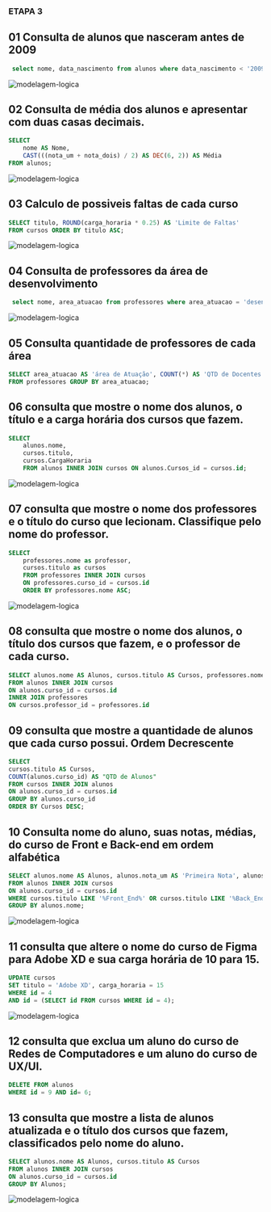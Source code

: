 ### ETAPA 3

## 01 Consulta de alunos que nasceram antes de 2009

```SQL
 select nome, data_nascimento from alunos where data_nascimento < '2009-01-01';
```

![modelagem-logica](images/2009-alunos.PNG)


## 02 Consulta de média dos alunos e apresentar com duas casas decimais.

```SQL
SELECT
    nome AS Nome,
    CAST(((nota_um + nota_dois) / 2) AS DEC(6, 2)) AS Média
FROM alunos;
```

![modelagem-logica](images/media-alunos.PNG)

## 03 Calculo de possiveis faltas de cada curso

```SQL
SELECT titulo, ROUND(carga_horaria * 0.25) AS 'Limite de Faltas'
FROM cursos ORDER BY titulo ASC;
```
![modelagem-logica](images/limite-faltas.PNG)
## 04 Consulta de professores da área de desenvolvimento

```SQL
 select nome, area_atuacao from professores where area_atuacao = 'desenvolvimento';
```

![modelagem-logica](images/professores-desenvolvimento.PNG)

## 05 Consulta quantidade de professores de cada área

```SQL
SELECT area_atuacao AS 'área de Atuação', COUNT(*) AS 'QTD de Docentes'
FROM professores GROUP BY area_atuacao;
```

## 06 consulta que mostre o nome dos alunos, o título e a carga horária dos cursos que fazem.

```SQL
SELECT 
    alunos.nome,
    cursos.titulo, 
    cursos.CargaHoraria
    FROM alunos INNER JOIN cursos ON alunos.Cursos_id = cursos.id;
```
![modelagem-logica](images/carga-horaria.PNG)

## 07 consulta que mostre o nome dos professores e o título do curso que lecionam. Classifique pelo nome do professor.

```SQL
SELECT 
    professores.nome as professor,
    cursos.titulo as cursos
    FROM professores INNER JOIN cursos
    ON professores.curso_id = cursos.id
    ORDER BY professores.nome ASC;
```

![modelagem-logica](images/professores-cursos.PNG)

## 08 consulta que mostre o nome dos alunos, o título dos cursos que fazem, e o professor de cada curso.

```SQL
SELECT alunos.nome AS Alunos, cursos.titulo AS Cursos, professores.nome AS Professores
FROM alunos INNER JOIN cursos
ON alunos.curso_id = cursos.id
INNER JOIN professores 
ON cursos.professor_id = professores.id
```

## 09 consulta que mostre a quantidade de alunos que cada curso possui. Ordem Decrescente

```SQL
SELECT
cursos.titulo AS Cursos,
COUNT(alunos.curso_id) AS "QTD de Alunos"
FROM cursos INNER JOIN alunos
ON alunos.curso_id = cursos.id
GROUP BY alunos.curso_id
ORDER BY Cursos DESC;
```

## 10 Consulta nome do aluno, suas notas, médias, do curso de Front e Back-end em ordem alfabética

```SQL
SELECT alunos.nome AS Alunos, alunos.nota_um AS 'Primeira Nota', alunos.nota_dois AS 'Segunda Nota', ROUND(AVG((alunos.nota_um + alunos.nota_dois) / 2), 2) As 'Média dos Alunos',   cursos.titulo AS Cursos
FROM alunos INNER JOIN cursos
ON alunos.curso_id = cursos.id
WHERE cursos.titulo LIKE '%Front_End%' OR cursos.titulo LIKE '%Back_End%'
GROUP BY alunos.nome;
```

![modelagem-logica](images/10.PNG)

## 11 consulta que altere o nome do curso de Figma para Adobe XD e sua carga horária de 10 para 15.

```SQL
UPDATE cursos
SET titulo = 'Adobe XD', carga_horaria = 15
WHERE id = 4
AND id = (SELECT id FROM cursos WHERE id = 4);
```
![modelagem-logica](images/adobe-xd.PNG)
## 12 consulta que exclua um aluno do curso de Redes de Computadores e um aluno do curso de UX/UI.

```SQL
DELETE FROM alunos
WHERE id = 9 AND id= 6;
```
## 13 consulta que mostre a lista de alunos atualizada e o título dos cursos que fazem, classificados pelo nome do aluno.

```SQL
SELECT alunos.nome AS Alunos, cursos.titulo AS Cursos
FROM alunos INNER JOIN cursos
ON alunos.curso_id = cursos.id
GROUP BY Alunos;
```

![modelagem-logica](images/13.PNG)